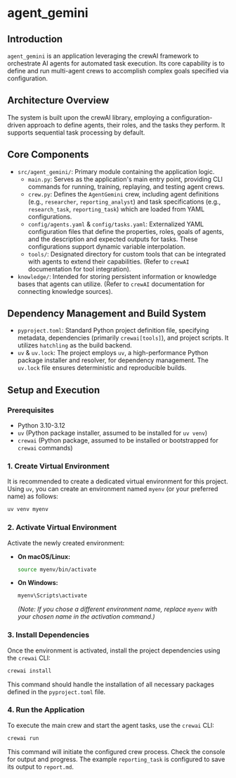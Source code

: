 # agent_gemini

## Introduction

`agent_gemini` is an application leveraging the crewAI framework to orchestrate AI agents for automated task execution. Its core capability is to define and run multi-agent crews to accomplish complex goals specified via configuration.

## Architecture Overview

The system is built upon the crewAI library, employing a configuration-driven approach to define agents, their roles, and the tasks they perform. It supports sequential task processing by default.

## Core Components

*   `src/agent_gemini/`: Primary module containing the application logic.
    *   `main.py`: Serves as the application's main entry point, providing CLI commands for running, training, replaying, and testing agent crews.
    *   `crew.py`: Defines the `AgentGemini` crew, including agent definitions (e.g., `researcher`, `reporting_analyst`) and task specifications (e.g., `research_task`, `reporting_task`) which are loaded from YAML configurations.
    *   `config/agents.yaml` & `config/tasks.yaml`: Externalized YAML configuration files that define the properties, roles, goals of agents, and the description and expected outputs for tasks. These configurations support dynamic variable interpolation.
    *   `tools/`: Designated directory for custom tools that can be integrated with agents to extend their capabilities. (Refer to `crewAI` documentation for tool integration).
*   `knowledge/`: Intended for storing persistent information or knowledge bases that agents can utilize. (Refer to `crewAI` documentation for connecting knowledge sources).

## Dependency Management and Build System

*   `pyproject.toml`: Standard Python project definition file, specifying metadata, dependencies (primarily `crewai[tools]`), and project scripts. It utilizes `hatchling` as the build backend.
*   `uv` & `uv.lock`: The project employs `uv`, a high-performance Python package installer and resolver, for dependency management. The `uv.lock` file ensures deterministic and reproducible builds.

## Setup and Execution

### Prerequisites

*   Python 3.10-3.12
*   `uv` (Python package installer, assumed to be installed for `uv venv`)
*   `crewai` (Python package, assumed to be installed or bootstrapped for `crewai` commands)

### 1. Create Virtual Environment

It is recommended to create a dedicated virtual environment for this project. Using `uv`, you can create an environment named `myenv` (or your preferred name) as follows:

```bash
uv venv myenv
```

### 2. Activate Virtual Environment

Activate the newly created environment:

*   **On macOS/Linux:**
    ```bash
    source myenv/bin/activate
    ```
*   **On Windows:**
    ```bash
    myenv\Scripts\activate
    ```
    *(Note: If you chose a different environment name, replace `myenv` with your chosen name in the activation command.)*

### 3. Install Dependencies

Once the environment is activated, install the project dependencies using the `crewai` CLI:

```bash
crewai install
```
This command should handle the installation of all necessary packages defined in the `pyproject.toml` file.

### 4. Run the Application

To execute the main crew and start the agent tasks, use the `crewai` CLI:

```bash
crewai run
```
This command will initiate the configured crew process. Check the console for output and progress. The example `reporting_task` is configured to save its output to `report.md`.
